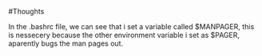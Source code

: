 #Thoughts

In the .bashrc file, we can see that i set a variable called $MANPAGER, this is nessecery because the other 
environment variable i set as $PAGER, aparently bugs the man pages out. 
